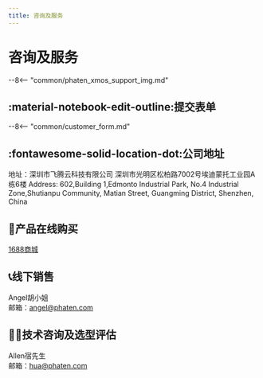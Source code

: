 ```yaml
---
title: 咨询及服务
---
```



# 咨询及服务

--8<-- "common/phaten_xmos_support_img.md"

## :material-notebook-edit-outline:提交表单

--8<-- "common/customer_form.md"

## :fontawesome-solid-location-dot:公司地址
地址：深圳市飞腾云科技有限公司 深圳市光明区松柏路7002号埃迪蒙托工业园A栋6楼
Address: 602,Building 1,Edmonto Industrial Park, No.4 Industrial Zone,Shutianpu Community, Matian Street, Guangming District, Shenzhen, China


## :shopping_cart:产品在线购买
[1688商城](https://ftytec.1688.com/page/offerlist_187437931.htm?spm=a2615.2177701.wp_pc_common_topnav_category.0)

## :telephone_receiver:线下销售
Angel胡小姐<br>
邮箱：angel@phaten.com

## :technologist:技术咨询及选型评估
Allen宿先生<br>
邮箱：hua@phaten.com




